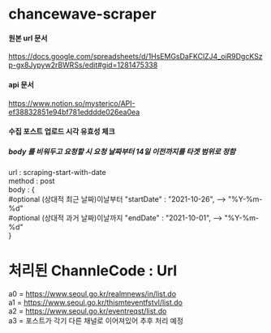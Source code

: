 # chancewave-scraper
#### 원본 url 문서
https://docs.google.com/spreadsheets/d/1HsEMGsDaFKClZJ4_oiR9DgcKSzp-gx8Jypyw2rBWRSs/edit#gid=1281475338


#### api 문서
https://www.notion.so/mysterico/API-ef38832851e94bf781edddde026ea0ea


#### 수집 포스트 업로드 시각 유효성 체크

##### body 를 비워두고 요청할 시 요청 날짜부터 14일 이전까지를 타겟 범위로 정함

url : scraping-start-with-date  
method : post  
body : {  
    #optional  (상대적 최근 날짜)이날부터
    "startDate" : "2021-10-26",  --> "%Y-%m-%d"  
    #optional  (상대적 과거 날짜)이날까지
    "endDate" : "2021-10-01",  --> "%Y-%m-%d"  
}  

# 처리된 ChannleCode : Url
a0 = https://www.seoul.go.kr/realmnews/in/list.do  
a1 = https://www.seoul.go.kr/thismteventfstvl/list.do  
a2 = https://www.seoul.go.kr/eventreqst/list.do  
a3 = 포스트가 각기 다른 채널로 이어져있어 추후 처리 예정